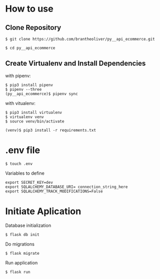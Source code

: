 # How to use

## Clone Repository

```
$ git clone https://github.com/brantheoliver/py__api_ecommerce.git

$ cd py__api_ecommerce
```

## Create Virtualenv and Install Dependencies

with pipenv:

```
$ pip3 install pipenv
$ pipenv --three
(py__api_ecommerce)$ pipenv sync
```

with vitualenv:

```
$ pip3 install virtualenv
$ virtualenv venv
$ source venv/bin/activate

(venv)$ pip3 install -r requirements.txt
```

# .env file

```
$ touch .env
```

Variables to define

```
export SECRET_KEY=dev
export SQLALCHEMY_DATABASE_URI= connection_string_here
export SQLALCHEMY_TRACK_MODIFICATIONS=False
```

# Initiate Aplication

Database initialization

```
$ flask db init
```

Do migrations

```
$ flask migrate
```

Run application

```
$ flask run
```
